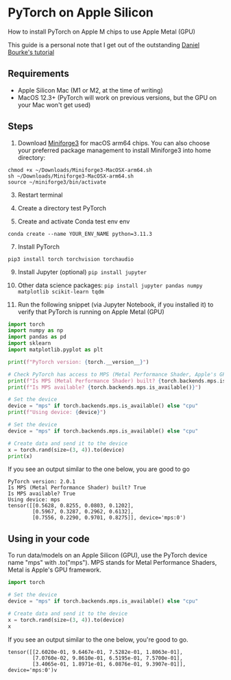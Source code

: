 # PyTorch on Apple Silicon
How to install PyTorch on Apple M chips to use Apple Metal (GPU)

This guide is a personal note that I get out of the outstanding [Daniel Bourke's tutorial](https://www.youtube.com/watch?v=Zx2MHdRgAIc) 

## Requirements
- Apple Silicon Mac (M1 or M2, at the time of writing)
- MacOS 12.3+ (PyTorch will work on previous versions, but the GPU on your Mac won't get used)

## Steps
1. Download [Miniforge3](https://github.com/conda-forge/miniforge#miniforge-pypy3) for macOS arm64 chips. You can also choose your preferred package management 
to install Miniforge3 into home directory:

```
chmod +x ~/Downloads/Miniforge3-MacOSX-arm64.sh
sh ~/Downloads/Miniforge3-MacOSX-arm64.sh
source ~/miniforge3/bin/activate
```

3. Restart terminal

4. Create a directory test PyTorch

5. Create and activate Conda test env env
   
```
conda create --name YOUR_ENV_NAME python=3.11.3
```

7. Install PyTorch
   
```
pip3 install torch torchvision torchaudio
```

9. Install Jupyter (optional)
```pip install jupyter```

10. Other data science packages:
```pip install jupyter pandas numpy matplotlib scikit-learn tqdm```

11. Run the following snippet (via Jupyter Notebook, if you installed it) to verify that PyTorch is running on Apple Metal (GPU) 
```python
import torch
import numpy as np
import pandas as pd
import sklearn
import matplotlib.pyplot as plt

print(f"PyTorch version: {torch.__version__}")

# Check PyTorch has access to MPS (Metal Performance Shader, Apple's GPU architecture)
print(f"Is MPS (Metal Performance Shader) built? {torch.backends.mps.is_built()}")
print(f"Is MPS available? {torch.backends.mps.is_available()}")

# Set the device      
device = "mps" if torch.backends.mps.is_available() else "cpu"
print(f"Using device: {device}")

# Set the device
device = "mps" if torch.backends.mps.is_available() else "cpu"

# Create data and send it to the device
x = torch.rand(size=(3, 4)).to(device)
print(x)
```

If you see an output similar to the one below, you are good to go
```
PyTorch version: 2.0.1
Is MPS (Metal Performance Shader) built? True
Is MPS available? True
Using device: mps
tensor([[0.5628, 0.8255, 0.0803, 0.1202],
        [0.5967, 0.3287, 0.2962, 0.6132],
        [0.7556, 0.2290, 0.9701, 0.8275]], device='mps:0')
```



## Using in your code
To run data/models on an Apple Silicon (GPU), use the PyTorch device name "mps" with .to("mps"). MPS stands for Metal Performance Shaders, Metal is Apple's GPU framework.

```python
import torch

# Set the device
device = "mps" if torch.backends.mps.is_available() else "cpu"

# Create data and send it to the device
x = torch.rand(size=(3, 4)).to(device)
x
```

If you see an output similar to the one below, you're good to go.


```
tensor([[2.6020e-01, 9.6467e-01, 7.5282e-01, 1.8063e-01],
        [7.0760e-02, 9.8610e-01, 6.5195e-01, 7.5700e-01],
        [3.4065e-01, 1.8971e-01, 6.0876e-01, 9.3907e-01]], device='mps:0')v
```
 
